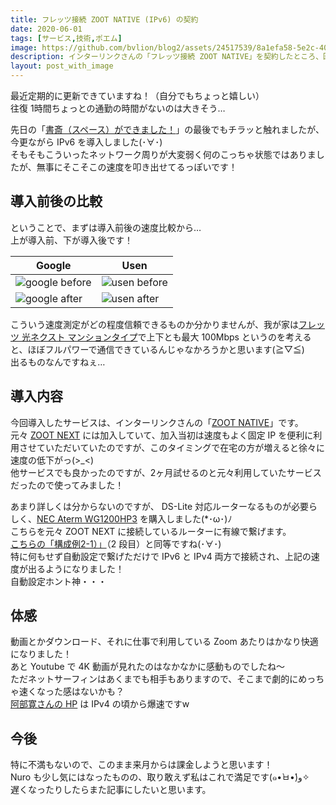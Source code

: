 ```yaml
---
title: フレッツ接続 ZOOT NATIVE (IPv6) の契約
date: 2020-06-01
tags: [サービス,技術,ポエム]
image: https://github.com/bvlion/blog2/assets/24517539/8a1efa58-5e2c-4019-97e1-eeb6f0bd84d1
description: インターリンクさんの「フレッツ接続 ZOOT NATIVE」を契約したところ、回線速度が爆速になりました！！
layout: post_with_image
---
```


最近定期的に更新できていますね！（自分でもちょっと嬉しい）  
往復 1時間ちょっとの通勤の時間がないのは大きそう…

先日の「[書斎（スペース）ができました！](../study_space/)」の最後でもチラッと触れましたが、今更ながら IPv6 を導入しました(･∀･)  
そもそもこういったネットワーク周りが大変弱く何のこっちゃ状態ではありましたが、無事にそこそこの速度を叩き出せてるっぽいです！

## 導入前後の比較

ということで、まずは導入前後の速度比較から…  
上が導入前、下が導入後です！

Google | Usen
--- | ---
![google before](https://github.com/bvlion/blog2/assets/24517539/286490dc-92d4-4e88-8331-6aaf39e6091b) | ![usen before](https://github.com/bvlion/blog2/assets/24517539/8bcfcce3-a161-4605-b465-21f051f75763)
![google after](https://github.com/bvlion/blog2/assets/24517539/93794aba-5b4a-46c4-96e6-a65f60ecff4d) | ![usen after](https://github.com/bvlion/blog2/assets/24517539/8a1efa58-5e2c-4019-97e1-eeb6f0bd84d1)

こういう速度測定がどの程度信頼できるものか分かりませんが、我が家は[フレッツ 光ネクスト マンションタイプ](https://flets.com/next/mn/)で上下とも最大 100Mbps というのを考えると、ほぼフルパワーで通信できているんじゃなかろうかと思います(≧▽≦)  
出るものなんですねぇ…

## 導入内容

今回導入したサービスは、インターリンクさんの「[ZOOT NATIVE](https://www.interlink.or.jp/service/zootnative/)」です。  
元々 [ZOOT NEXT](https://www.interlink.or.jp/service/flets/b/) には加入していて、加入当初は速度もよく固定 IP を便利に利用させていただいていたのですが、このタイミングで在宅の方が増えると徐々に速度の低下がっ(>_<)  
他サービスでも良かったのですが、2ヶ月試せるのと元々利用していたサービスだったので使ってみました！

あまり詳しくは分からないのですが、 DS-Lite 対応ルーターなるものが必要らしく、[NEC Aterm WG1200HP3](https://amzn.to/3eoVmWN) を購入しました(*･ω･)ﾉ  
こちらを元々 ZOOT NEXT に接続しているルーターに有線で繋げます。  
[こちらの「構成例2-1）」](https://faq.interlink.or.jp/faq2/View/wcDisplayContent.aspx?id=480)（2 段目）と同等ですね(･∀･)  
特に何もせず自動設定で繋げただけで IPv6 と IPv4 両方で接続され、上記の速度が出るようになりました！  
自動設定ホント神・・・

## 体感

動画とかダウンロード、それに仕事で利用している Zoom あたりはかなり快適になりました！  
あと Youtube で 4K 動画が見れたのはなかなかに感動ものでしたね〜  
ただネットサーフィンはあくまでも相手もありますので、そこまで劇的にめっちゃ速くなった感はないかも？  
[阿部寛さんの HP](http://abehiroshi.la.coocan.jp/) は IPv4 の頃から爆速ですw

## 今後

特に不満もないので、このまま来月からは課金しようと思います！  
Nuro も少し気にはなったものの、取り敢えず私はこれで満足です(๑•̀ㅂ•́)و✧  
遅くなったりしたらまた記事にしたいと思います。
